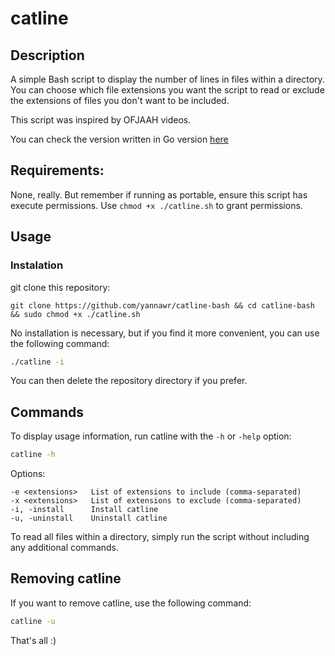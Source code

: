 # catline

## Description

A simple Bash script to display the number of lines in files within a directory.
You can choose which file extensions you want the script to read or exclude the extensions of files you don't want to be included.

This script was inspired by OFJAAH videos.

You can check the version written in Go version [here](https://github.com/yannawr/catline)

## Requirements:

None, really. But remember if running as portable, ensure this script has execute permissions. Use `chmod +x ./catline.sh` to grant permissions.

## Usage

### Instalation

git clone this repository:
```
git clone https://github.com/yannawr/catline-bash && cd catline-bash && sudo chmod +x ./catline.sh
```
No installation is necessary, but if you find it more convenient, you can use the following command:

```bash
./catline -i
```
You can then delete the repository directory if you prefer.

## Commands

To display usage information, run catline with the `-h` or `-help` option:
```bash
catline -h
```
Options:
```
-e <extensions>   List of extensions to include (comma-separated)
-x <extensions>   List of extensions to exclude (comma-separated)
-i, -install      Install catline
-u, -uninstall    Uninstall catline
```
To read all files within a directory, simply run the script without including any additional commands.

## Removing catline
If you want to remove catline, use the following command:
```bash
catline -u
```

That's all :)

